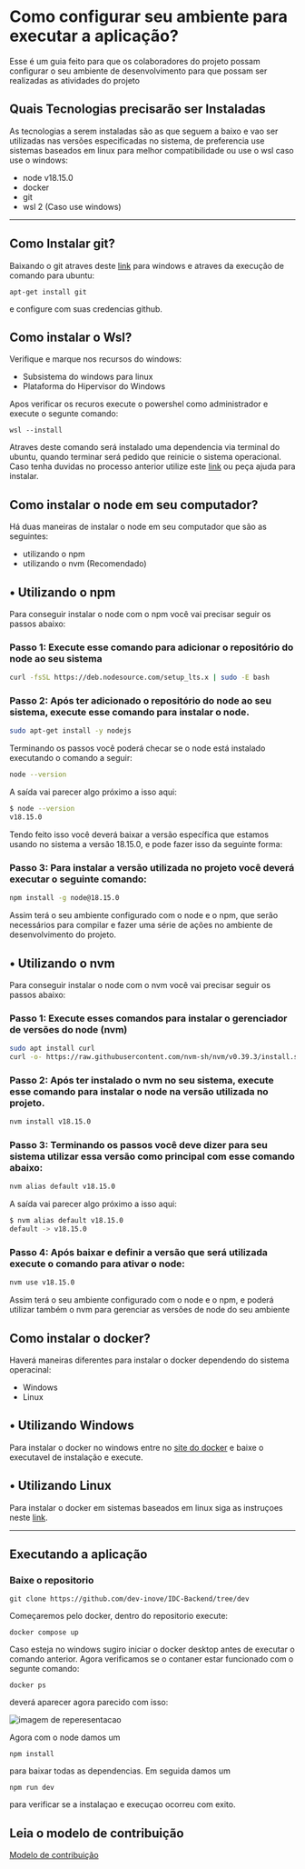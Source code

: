 # Como configurar seu ambiente para executar a aplicação?
Esse é um guia feito para que os colaboradores do projeto possam configurar o seu ambiente de desenvolvimento para que possam ser realizadas as atividades do projeto

## Quais Tecnologias precisarão ser Instaladas
As tecnologias a serem instaladas são as que seguem a baixo e vao ser utilizadas nas versões especificadas no sistema, de preferencia use sistemas baseados em linux para melhor compatibilidade ou use o wsl caso use o windows:
- node v18.15.0
- docker
- git
- wsl 2 (Caso use windows)


---
## Como Instalar git?
Baixando o git atraves deste [link](https://github.com/git-for-windows/git/releases/download/v2.40.0.windows.1/Git-2.40.0-64-bit.exe) para windows e atraves da execução de comando para ubuntu:
```
apt-get install git
```
e configure com suas credencias github.
## Como instalar o Wsl?
Verifique e marque nos recursos do windows:
* Subsistema do windows para linux
* Plataforma do Hipervisor do Windows

Apos verificar os recuros execute o powershel como administrador e execute o segunte comando:
```
wsl --install
```
Atraves deste comando será instalado uma dependencia via terminal do ubuntu, quando terminar será pedido que reinicie o sistema operacional.
Caso tenha duvidas no processo anterior utilize este [link](https://learn.microsoft.com/pt-br/windows/wsl/install) ou peça ajuda para instalar.

## Como instalar o node em seu computador?
Há duas maneiras de instalar o node em seu computador que são as seguintes:
- utilizando o npm
- utilizando o nvm (Recomendado)

## • Utilizando o npm
Para conseguir instalar o node com o npm você vai precisar seguir os passos abaixo:

### **Passo 1:** Execute esse comando para adicionar o repositório do node ao seu sistema
```bash
curl -fsSL https://deb.nodesource.com/setup_lts.x | sudo -E bash
```

### **Passo 2:** Após ter adicionado o repositório do node ao seu sistema, execute esse comando para instalar o node.
```bash
sudo apt-get install -y nodejs
```
Terminando os passos você poderá checar se o node está instalado executando o comando a seguir:
```bash
node --version
```
A saída vai parecer algo próximo a isso aqui:
```bash
$ node --version
v18.15.0
```

Tendo feito isso você deverá baixar a versão específica que estamos usando no sistema a versão 18.15.0, e pode fazer isso da seguinte forma:

### **Passo 3:** Para instalar a versão utilizada no projeto você deverá executar o seguinte comando:
```bash
npm install -g node@18.15.0
```
Assim terá o seu ambiente configurado com o node e o npm, que serão necessários para compilar e fazer uma série de ações no ambiente de desenvolvimento do projeto.

## • Utilizando o nvm
Para conseguir instalar o node com o nvm você vai precisar seguir os passos abaixo:

### **Passo 1:** Execute esses comandos para instalar o gerenciador de versões do node (nvm)
```bash
sudo apt install curl
curl -o- https://raw.githubusercontent.com/nvm-sh/nvm/v0.39.3/install.sh | bash
```

### **Passo 2:** Após ter instalado o nvm no seu sistema, execute esse comando para instalar o node na versão utilizada no projeto.
```bash
nvm install v18.15.0
```
### **Passo 3:** Terminando os passos você deve dizer para seu sistema utilizar essa versão como principal com esse comando abaixo:

```bash
nvm alias default v18.15.0
```
A saída vai parecer algo próximo a isso aqui:
```bash
$ nvm alias default v18.15.0
default -> v18.15.0
```
### **Passo 4:** Após baixar e definir a versão que será utilizada execute o comando para ativar o node:

```bash
nvm use v18.15.0
```
Assim terá o seu ambiente configurado com o node e o npm, e poderá utilizar também o nvm para gerenciar as versões de node do seu ambiente
## Como instalar o docker?
Haverá maneiras diferentes para instalar o docker dependendo do sistema operacinal:
* Windows
* Linux

## • Utilizando Windows
Para instalar o docker no windows entre no [site do docker](https://www.docker.com/) e baixe o executavel de instalação e execute.
## • Utilizando Linux
Para instalar o docker em sistemas baseados em linux siga as instruçoes neste [link](https://www.digitalocean.com/community/tutorials/how-to-install-and-use-docker-on-ubuntu-22-04).

---
## Executando a aplicação

### Baixe o repositorio
```
git clone https://github.com/dev-inove/IDC-Backend/tree/dev
```
Começaremos pelo docker, dentro do repositorio execute:
```
docker compose up
```
Caso esteja no windows sugiro iniciar o docker desktop antes de executar o comando anterior.
Agora verificamos se o contaner estar funcionado com o segunte comando:
```
docker ps
```
deverá aparecer agora parecido com isso:

![imagem de reperesentacao](https://tecadmin.net/tutorial/wp-content/uploads/2017/09/docker-ps-command.png)

Agora com o node damos um 
```
npm install
```
para baixar todas as dependencias. Em seguida damos um 
```
npm run dev
```
para verificar se a instalaçao e execuçao ocorreu com exito.


## Leia o modelo de contribuição
[Modelo de contribuição](docs/Modelo%20de%20contibui%C3%A7%C3%A3o.md)